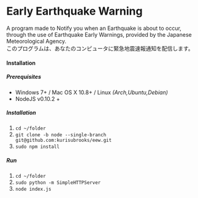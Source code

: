 # Early Earthquake Warning
A program made to Notify you when an Earthquake is about to occur, through the use of Earthquake Early Warnings, provided by the Japanese Meteorological Agency.  
このプログラムは、あなたのコンピュータに緊急地震速報通知を配信します。

#### Installation
##### Prerequisites
- Windows 7+ / Mac OS X 10.8+ / Linux _(Arch,Ubuntu,Debian)_
- NodeJS v0.10.2 +

##### Installation
1. `cd ~/folder`
2. `git clone -b node --single-branch git@github.com:kurisubrooks/eew.git`
3. `sudo npm install`

##### Run
1. `cd ~/folder`
2. `sudo python -m SimpleHTTPServer`
3. `node index.js`
